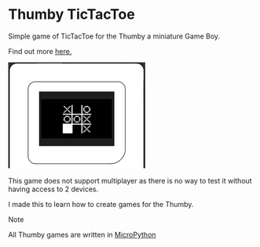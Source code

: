 # Thumby TicTacToe

Simple game of TicTacToe for the Thumby a miniature Game Boy.

Find out more [here.](https://thumby.us)

![Screenshot of game](/assets/image1.png)

This game does not support multiplayer as there is no way to test it without having access to 2 devices.

I made this to learn how to create games for the Thumby.

> [!NOTE]
> All Thumby games are written in [MicroPython](https://micropython.org)
